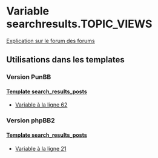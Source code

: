 # Variable searchresults.TOPIC_VIEWS
[Explication sur le forum des forums](http://forum.forumactif.com/t294113-listing-des-variables#searchresults.TOPIC_VIEWS)
## Utilisations dans les templates
### Version PunBB
#### [Template search_results_posts](punbb/search_results_posts.md)
* [Variable à la ligne 62](../punbb/search_results_posts.tpl#L62)
### Version phpBB2
#### [Template search_results_posts](subsilver/search_results_posts.md)
* [Variable à la ligne 21](../subsilver/search_results_posts.tpl#L21)